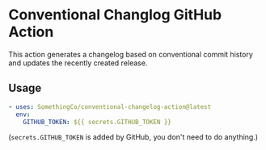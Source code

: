 # Conventional Changlog GitHub Action

This action generates a changelog based on conventional commit history and updates the recently created release.

## Usage

```yaml
- uses: SomethingCo/conventional-changelog-action@latest
  env:
    GITHUB_TOKEN: ${{ secrets.GITHUB_TOKEN }}
```

(`secrets.GITHUB_TOKEN` is added by GitHub, you don't need to do anything.)
